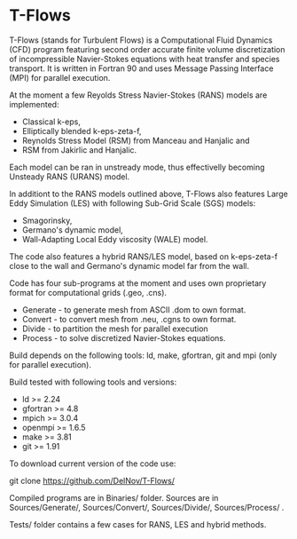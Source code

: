 # T-Flows 

T-Flows (stands for Turbulent Flows) is a Computational Fluid Dynamics (CFD) program featuring second order accurate finite volume discretization of incompressible Navier-Stokes equations with heat transfer and species transport.  It is written in Fortran 90 and uses Message Passing Interface (MPI) for parallel execution.

At the moment a few Reyolds Stress Navier-Stokes (RANS) models are implemented:
- Classical k-eps, 
- Elliptically blended k-eps-zeta-f, 
- Reynolds Stress Model (RSM) from Manceau and Hanjalic and 
- RSM from Jakirlic and Hanjalic.

Each model can be ran in unstready mode, thus effectivelly becoming Unsteady RANS (URANS) model.

In additiont to the RANS models outlined above, T-Flows also features Large Eddy Simulation (LES) with following Sub-Grid Scale (SGS) models:
- Smagorinsky,
- Germano's dynamic model,
- Wall-Adapting Local Eddy viscosity (WALE) model.

The code also features a hybrid RANS/LES model, based on k-eps-zeta-f close to the wall and Germano's dynamic model far from the wall.  

Code has four sub-programs at the moment and uses own proprietary format for computational grids (.geo, .cns).
- Generate - to generate mesh from ASCII .dom to own format.
- Convert - to convert mesh from .neu, .cgns to own format.
- Divide - to partition the mesh for parallel execution
- Process - to solve discretized Navier-Stokes equations.

Build depends on the following tools: 
ld, make, gfortran, git and mpi (only for parallel execution).

Build tested with following tools and versions:
- ld >= 2.24
- gfortran >= 4.8
- mpich >= 3.0.4
- openmpi >= 1.6.5
- make >= 3.81
- git >= 1.91

To download current version of the code use:

git clone https://github.com/DelNov/T-Flows/

Compiled programs are in Binaries/ folder.
Sources are in Sources/Generate/, Sources/Convert/, Sources/Divide/, Sources/Process/ .

Tests/ folder contains a few cases for RANS, LES and hybrid methods.
